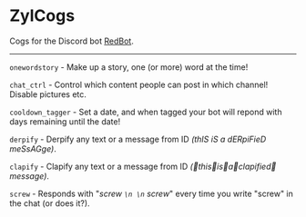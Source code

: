# ZylCogs
Cogs for the Discord bot [RedBot](https://github.com/Cog-Creators/Red-DiscordBot).

---

`onewordstory` - Make up a story, one (or more) word at the time!

`chat_ctrl` - Control which content people can post in which channel! Disable pictures etc.

`cooldown_tagger` - Set a date, and when tagged your bot will repond with days remaining until the date!

`derpify` - Derpify any text or a message from ID *(thIS iS a dERpiFieD meSsAGge)*.

`clapify` - Clapify any text or a message from ID *(👏this👏is👏a👏clapified👏message)*.

`screw` - Responds with "*screw `\n \n` screw*" every time you write "screw" in the chat (or does it?).
